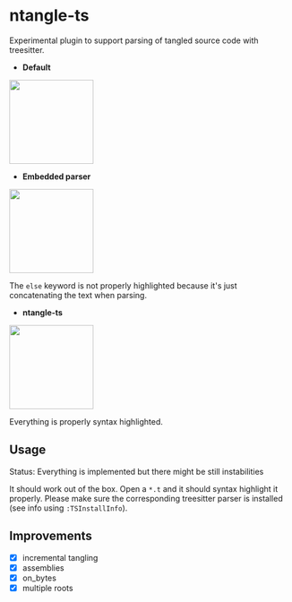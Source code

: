 ntangle-ts
==========

Experimental plugin to support parsing of tangled source code with treesitter.

* **Default**

<img src="https://i.postimg.cc/J0K067gg/default.png" width="150">

* **Embedded parser**

<img src="https://i.postimg.cc/0Np8X2Kf/embed-parser.png" width="150">

The `else` keyword is not properly highlighted because it's just concatenating the text when parsing.

* **ntangle-ts**

<img src="https://i.postimg.cc/zXsYmYrP/ntangle-ts.png" width="150">

Everything is properly syntax highlighted.

Usage
-----

Status: Everything is implemented but there might be still instabilities

It should work out of the box. Open a `*.t` and it should syntax
highlight it properly. Please make sure the corresponding treesitter
parser is installed (see info using `:TSInstallInfo`).


Improvements
------------

* [x] incremental tangling
* [x] assemblies
* [x] on_bytes
* [x] multiple roots
